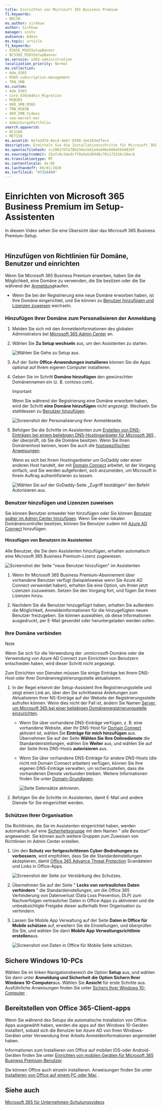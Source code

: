 ```yaml
---
title: Einrichten von Microsoft 365 Business Premium
f1.keywords:
- NOCSH
ms.author: sirkkuw
author: Sirkkuw
manager: scotv
audience: Admin
ms.topic: article
f1_keywords:
- O365E_M365SetupBanner
- BCS365_M365SetupBanner
ms.service: o365-administration
localization_priority: Normal
ms.collection:
- Adm_O365
- M365-subscription-management
- TRN_SMB
ms.custom:
- Adm_O365
- Core_O365Admin_Migration
- MSB365
- OKR_SMB_M365
- TRN_M365B
- OKR_SMB_Videos
- seo-marvel-mar
- AdminSurgePortfolio
search.appverid:
- BCS160
- MET150
ms.assetid: 6e7a2dfd-8ec4-4eb7-8390-3ee103e5fece
description: Ermitteln Sie die Installationsschritte für Microsoft 365 Business Premium, einschließlich Hinzufügen einer Domäne und Benutzer, Einrichten von Sicherheitsrichtlinien und vieles mehr.
ms.openlocfilehash: cc20637d7a78bd34ecb61a4ed46eb06d564d63df
ms.sourcegitcommit: 25afc0c34edc7f8a5eb389d8c701175256c58ec8
ms.translationtype: MT
ms.contentlocale: de-DE
ms.lasthandoff: 09/01/2020
ms.locfileid: "47324494"
---
```

# <a name="set-up-microsoft-365-business-premium-in-the-setup-wizard"></a>Einrichten von Microsoft 365 Business Premium im Setup-Assistenten

In diesem Video sehen Sie eine Übersicht über das Microsoft 365 Business Premium-Setup.<br><br>

## <a name="add-your-domain-users-and-set-up-policies"></a>Hinzufügen von Richtlinien für Domäne, Benutzer und einrichten

Wenn Sie Microsoft 365 Business Premium erwerben, haben Sie die Möglichkeit, eine Domäne zu verwenden, die Sie besitzen oder die Sie während der [Anmeldung](sign-up.md)kaufen.

- Wenn Sie bei der Registrierung eine neue Domäne erworben haben, ist Ihre Domäne eingerichtet, und Sie können zu [Benutzer hinzufügen und Lizenzen zuweisen](#add-users-and-assign-licenses) wechseln.

### <a name="add-your-domain-to-personalize-sign-in"></a>Hinzufügen Ihrer Domäne zum Personalisieren der Anmeldung

1. Melden Sie sich mit den Anmeldeinformationen des globalen Administrators bei [Microsoft 365 Admin Center](https://admin.microsoft.com) an. 

2. Wählen Sie **Zu Setup wechseln** aus, um den Assistenten zu starten.

    ![Wählen Sie Gehe zu Setup aus.](../media/gotosetupinadmincenter.png)

3. Auf der Seite **Office-Anwendungen installieren** können Sie die Apps optional auf Ihrem eigenen Computer installieren.
    
4. Geben Sie im Schritt **Domäne hinzufügen** den gewünschten Domänennamen ein (z. B. contoso.com).

    > [!IMPORTANT]
    > Wenn Sie während der Registrierung eine Domäne erworben haben, wird der Schritt **eine Domäne hinzufügen** nicht angezeigt. Wechseln Sie stattdessen zu [Benutzer hinzufügen](#add-users-and-assign-licenses).

    ![Screenshot der Personalisierung Ihrer Anmeldeseite.](../media/adddomain.png)

    
4. Befolgen Sie die Schritte im Assistenten zum [Erstellen von DNS-Einträgen bei einem beliebigen DNS-Hostinganbieter für Microsoft 365](https://docs.microsoft.com/office365/admin/get-help-with-domains/create-dns-records-at-any-dns-hosting-provider) , der überprüft, ob Sie die Domäne besitzen. Wenn Sie Ihren Domänenhost kennen, lesen Sie auch die [hostspezifischen Anweisungen](https://docs.microsoft.com/office365/admin/get-help-with-domains/set-up-your-domain-host-specific-instructions).

    Wenn es sich bei Ihrem Hostinganbieter um GoDaddy oder einen anderen Host handelt, der mit [Domain Connect](https://docs.microsoft.com/office365/admin/get-help-with-domains/domain-connect) arbeitet, ist der Vorgang einfach, und Sie werden aufgefordert, sich anzumelden, um Microsoft in Ihrem Auftrag authentifizieren zu lassen.

    ![Wählen Sie auf der GoDaddy-Seite „Zugriff bestätigen“ den Befehl Autorisieren aus.](../media/godaddyauth.png)

### <a name="add-users-and-assign-licenses"></a>Benutzer hinzufügen und Lizenzen zuweisen

Sie können Benutzer entweder hier hinzufügen oder Sie können [Benutzer später im Admin Center hinzufügen](add-users-m365b.md). Wenn Sie einen lokalen Domänencontroller besitzen, können Sie Benutzer zudem mit [Azure AD Connect](https://docs.microsoft.com/azure/active-directory/hybrid/how-to-connect-install-express) hinzufügen.

#### <a name="add-users-in-the-wizard"></a>Hinzufügen von Benutzern im Assistenten

Alle Benutzer, die Sie dem Assistenten hinzufügen, erhalten automatisch eine Microsoft 365 Business Premium-Lizenz zugewiesen.

![Screenshot der Seite "neue Benutzer hinzufügen" im Assistenten](../media/addnewuserspage.png)

1. Wenn Ihr Microsoft 365 Business Premium-Abonnement über vorhandene Benutzer verfügt (beispielsweise wenn Sie Azure AD Connect verwendet haben), erhalten Sie eine Option, um Ihnen jetzt Lizenzen zuzuweisen. Setzen Sie den Vorgang fort, und fügen Sie ihnen Lizenzen hinzu.

2. Nachdem Sie die Benutzer hinzugefügrt haben, erhalten Sie außerdem die Möglichkeit, Anmeldeinformationen für die hinzugefügten neuen Benutzer freizugeben. Sie können auswählen, ob diese Informationen ausgedruckt, per E-Mail gesendet oder heruntergeladen werden sollen.

### <a name="connect-your-domain"></a>Ihre Domäne verbinden

> [!NOTE]
> Wenn Sie sich für die Verwendung der .onmicrosoft-Domäne oder die Verwendung von Azure AD Connect zum Einrichten von Benutzern entschieden haben, wird dieser Schritt nicht angezeigt.
  
Zum Einrichten von Diensten müssen Sie einige Einträge bei Ihrem DNS-Host oder Ihrer Domänenregistrierungsstelle aktualisieren.
  
1. In der Regel erkennt der Setup-Assistent Ihre Registrierungsstelle und zeigt einen Link an, über den Sie schrittweise Anleitungen zum Aktualisieren Ihrer NS-Einträge auf der Website der Registrierungsstelle aufrufen können. Wenn dies nicht der Fall ist, ändern Sie Namen [Server, um Microsoft 365 bei einer beliebigen Domänenregistrierungsstelle einzurichten](https://docs.microsoft.com/microsoft-365/admin/get-help-with-domains/change-nameservers-at-any-domain-registrar). 

    - Wenn Sie über vorhandene DNS-Einträge verfügen, z. B. eine vorhandene Website, aber Ihr DNS-Host für [Domain Connect](https://docs.microsoft.com/office365/admin/get-help-with-domains/domain-connect) aktiviert ist, wählen Sie **Einträge für mich hinzufügen** aus. Übernehmen Sie auf der Seite **Wählen Sie Ihre Onlinedienste** die Standardeinstellungen, wählen Sie **Weiter** aus, und wählen Sie auf der Seite Ihres DNS-Hosts **autorisieren** aus.
    - Wenn Sie über vorhandene DNS-Einträge für andere DNS-Hosts (die nicht mit Domain Connect arbeiten) verfügen, können Sie Ihre eigenen DNS-Einträge verwalten, um sicherzustellen, dass die vorhandenen Dienste verbunden bleiben. Weitere Informationen finden Sie unter [Domain-Grundlagen](https://docs.microsoft.com/office365/admin/get-help-with-domains/dns-basics).

        ![Seite Datensätze aktivieren.](../media/activaterecords.png)

2. Befolgen Sie die Schritte im Assistenten, damit E-Mail und andere Dienste für Sie eingerichtet werden.

### <a name="protect-your-organization"></a>Schützen Ihrer Organisation 

Die Richtlinien, die Sie im Assistenten eingerichtet haben, werden automatisch auf eine [Sicherheitsgruppe](https://docs.microsoft.com/office365/admin/create-groups/compare-groups#security-groups) mit dem Namen " *alle Benutzer*" angewendet. Sie können auch weitere Gruppen zum Zuweisen von Richtlinien im Admin Center erstellen.

1. Um den **Schutz vor fortgeschrittenen Cyber-Bedrohungen zu verbessern**, wird empfohlen, dass Sie die Standardeinstellungen akzeptieren, damit [Office 365 Advance Threat Protection](https://docs.microsoft.com/microsoft-365/security/office-365-security/office-365-atp) Scandateien und Links in Office-Apps.

    ![Screenshot der Seite zur Verstärkung des Schutzes.](../media/increasetreatprotection.png)


2. Übernehmen Sie auf der Seite " **Lecks von vertraulichen Daten verhindern** " die Standardeinstellungen, um die Office 365 Verhinderung von Datenverlust (Data Loss Prevention, DLP) zum Nachverfolgen vertraulicher Daten in Office-Apps zu aktivieren und die unbeabsichtigte Freigabe dieser außerhalb Ihrer Organisation zu verhindern.

3. Lassen Sie Mobile App Verwaltung auf der Seite **Daten in Office für Mobile schützen** auf, erweitern Sie die Einstellungen, und überprüfen Sie Sie, und wählen Sie dann **Mobile App Verwaltungsrichtlinie erstellen**aus.

    ![Screenshot von Daten in Office für Mobile Seite schützen.](../media/protectdatainmobile.png)


## <a name="secure-windows-10-pcs"></a>Sichere Windows 10-PCs

Wählen Sie im linken Navigationsbereich die Option **Setup** aus, und wählen Sie dann unter **Anmeldung und Sicherheit** **die Option Sichern Ihrer Windows 10-Computer**aus. Wählen Sie **Ansicht** für erste Schritte aus. Ausführliche Anweisungen finden Sie unter [Sichern Ihrer Windows 10-Computer](secure-win-10-pcs.md) .

## <a name="deploy-office-365-client-apps"></a>Bereitstellen von Office 365-Client-apps

Wenn Sie während des Setups die automatische Installation von Office-Apps ausgewählt haben, werden die apps auf den Windows 10-Geräten installiert, sobald sich die Benutzer bei Azure AD von Ihren Windows-Geräten unter Verwendung ihrer Arbeits Anmeldeinformationen angemeldet haben.

Informationen zum Installieren von Office auf mobilen IOS-oder Android-Geräten finden Sie unter [Einrichten von mobilen Geräten für Microsoft 365 Business Premium-Benutzer](set-up-mobile-devices.md).

Sie können Office auch einzeln installieren. Anweisungen finden Sie unter [Installieren von Office auf einem PC oder Mac](https://support.microsoft.com/office/4414eaaf-0478-48be-9c42-23adc4716658) .

## <a name="see-also"></a>Siehe auch

[Microsoft 365 für Unternehmen-Schulungsvideos](https://support.microsoft.com/office/6ab4bbcd-79cf-4000-a0bd-d42ce4d12816)
